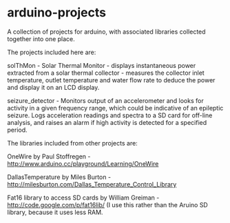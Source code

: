 arduino-projects
================

A collection of projects for arduino, with associated libraries collected together into one place.

The projects included here are:

solThMon - Solar Thermal Monitor - displays instantaneous power extracted from a solar thermal collector - measures the collector inlet temperature, outlet temperature and water flow rate to deduce the power and display it on an LCD display.

seizure_detector - Monitors output of an accelerometer and looks for activity in a given frequency range, which could be indicative of an epileptic seizure.   Logs acceleration readings and spectra to a SD card for off-line analysis, and raises an alarm if high activity is detected for a specified period.


The libraries included from other projects are:

OneWire by Paul Stoffregen - http://www.arduino.cc/playground/Learning/OneWire

DallasTemperature by Miles Burton - http://milesburton.com/Dallas_Temperature_Control_Library

Fat16 library to access SD cards by William Greiman - http://code.google.com/p/fat16lib/ (I use this rather than the Aruino SD library, because it uses less RAM.
